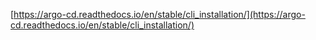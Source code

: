 [https://argo-cd.readthedocs.io/en/stable/cli_installation/](https://argo-cd.readthedocs.io/en/stable/cli_installation/)

